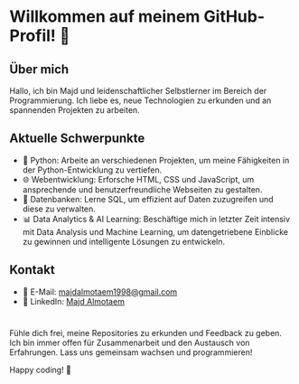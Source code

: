 # Willkommen auf meinem GitHub-Profil! 👋

## Über mich

Hallo, ich bin Majd und leidenschaftlicher Selbstlerner im Bereich der Programmierung. Ich liebe es, neue Technologien zu erkunden und an spannenden Projekten zu arbeiten.

## Aktuelle Schwerpunkte

- 🐍 Python: Arbeite an verschiedenen Projekten, um meine Fähigkeiten in der Python-Entwicklung zu vertiefen.
- 🌐 Webentwicklung: Erforsche HTML, CSS und JavaScript, um ansprechende und benutzerfreundliche Webseiten zu gestalten.
- 💾 Datenbanken: Lerne SQL, um effizient auf Daten zuzugreifen und diese zu verwalten.
- 📊 Data Analytics & AI Learning: Beschäftige mich in letzter Zeit intensiv mit Data Analysis und Machine Learning, um datengetriebene Einblicke zu gewinnen und intelligente Lösungen zu entwickeln.

## Kontakt

- 📧 E-Mail: majdalmotaem1998@gmail.com
- 💼 LinkedIn: [Majd Almotaem](https://www.linkedin.com/in/majd-almotaem-5105b4266/)
#
Fühle dich frei, meine Repositories zu erkunden und Feedback zu geben. Ich bin immer offen für Zusammenarbeit und den Austausch von Erfahrungen. Lass uns gemeinsam wachsen und programmieren!

Happy coding! 🚀
